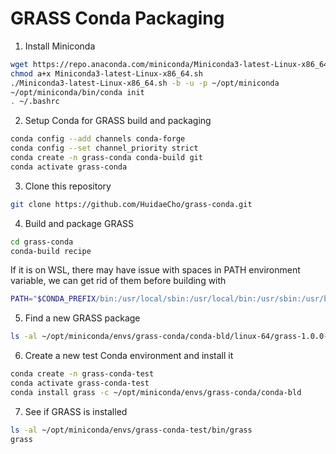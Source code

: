 # GRASS Conda Packaging

1. Install Miniconda
```bash
wget https://repo.anaconda.com/miniconda/Miniconda3-latest-Linux-x86_64.sh
chmod a+x Miniconda3-latest-Linux-x86_64.sh
./Miniconda3-latest-Linux-x86_64.sh -b -u -p ~/opt/miniconda
~/opt/miniconda/bin/conda init
. ~/.bashrc
```
2. Setup Conda for GRASS build and packaging
```bash
conda config --add channels conda-forge
conda config --set channel_priority strict
conda create -n grass-conda conda-build git
conda activate grass-conda
```
3. Clone this repository
```bash
git clone https://github.com/HuidaeCho/grass-conda.git
```
4. Build and package GRASS
```bash
cd grass-conda
conda-build recipe
```

If it is on WSL, there may have issue with spaces in PATH environment variable, we can get rid of them before building with 

```bash
PATH="$CONDA_PREFIX/bin:/usr/local/sbin:/usr/local/bin:/usr/sbin:/usr/bin:/sbin:/bin"
```


5. Find a new GRASS package
```bash
ls -al ~/opt/miniconda/envs/grass-conda/conda-bld/linux-64/grass-1.0.0-h3fd9d12_0.conda
```
6. Create a new test Conda environment and install it
```bash
conda create -n grass-conda-test
conda activate grass-conda-test
conda install grass -c ~/opt/miniconda/envs/grass-conda/conda-bld
```
7. See if GRASS is installed
```bash
ls -al ~/opt/miniconda/envs/grass-conda-test/bin/grass
grass
```
